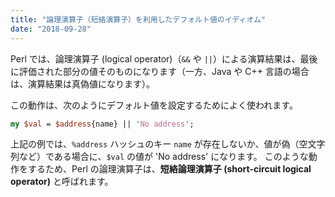 ```yaml
---
title: "論理演算子（短絡演算子）を利用したデフォルト値のイディオム"
date: "2018-09-28"
---
```


Perl では、論理演算子 (logical operator)（`&&` や `||`）による演算結果は、最後に評価された部分の値そのものになります（一方、Java や C++ 言語の場合は、演算結果は真偽値になります）。

この動作は、次のようにデフォルト値を設定するためによく使われます。

```perl
my $val = $address{name} || 'No address';
```

上記の例では、`%address` ハッシュのキー `name` が存在しないか、値が偽（空文字列など）である場合に、`$val` の値が 'No address' になります。
このような動作をするため、Perl の論理演算子は、**短絡論理演算子 (short-circuit logical operator)** と呼ばれます。

